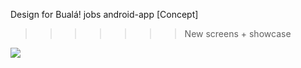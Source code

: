 Design for Bualá! jobs android-app [Concept]
>>>>>>> New screens + showcase

<img src="showcase-app.jpg">
